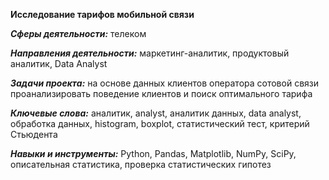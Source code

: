 **Исследование тарифов мобильной связи**

***Сферы деятельности:*** телеком

***Направления деятельности:***  маркетинг-аналитик, продуктовый аналитик, Data Analyst

***Задачи проекта:*** на основе данных клиентов оператора сотовой связи проанализировать поведение клиентов и поиск оптимального тарифа

***Ключевые слова:*** аналитик, analyst, аналитик данных, data analyst, обработка данных, histogram, boxplot, статистический тест, критерий Стьюдента

***Навыки и инструменты:*** Python, Pandas, Matplotlib, NumPy, SciPy, описательная статистика, проверка статистических гипотез
